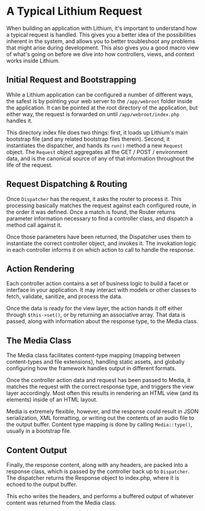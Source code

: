 # A Typical Lithium Request

When building an application with Lithium, it's important to understand how a typical request is handled. This gives you a better idea of the possibilities inherent in the system, and allows you to better troubleshoot any problems that might arise during development. This also gives you a good macro view of what's going on before we dive into how controllers, views, and context works inside Lithium.

## Initial Request and Bootstrapping

While a Lithium application can be configured a number of different ways, the safest is by pointing your web server to the `/app/webroot` folder inside the application. It can be pointed at the root directory of the application, but either way, the request is forwarded on until `/app/webroot/index.php` handles it.

This directory index file does two things: first, it loads up Lithium's main bootstrap file (and any related bootstrap files therein). Second, it instantiates the dispatcher, and hands its `run()` method a new `Request` object. The `Request` object aggregates all the GET / POST / environment data, and is the canonical source of any of that information throughout the life of the request.

## Request Dispatching & Routing

Once `Dispatcher` has the request, it asks the router to process it. This processing basically matches the request against each configured route, in the order it was defined. Once a match is found, the Router returns parameter information necessary to find a controller class, and dispatch a method call against it.

Once those parameters have been returned, the Dispatcher uses them to instantiate the correct controller object, and invokes it. The invokation logic in each controller informs it on which action to call to handle the response.

## Action Rendering

Each controller action contains a set of business logic to build a facet or interface in your application. It may interact with models or other classes to fetch, validate, sanitize, and process the data.

Once the data is ready for the view layer, the action hands it off either through `$this->set()`, or by returning an associative array. That data is passed, along with information about the response type, to the Media class.

## The Media Class

The Media class facilitates content-type mapping (mapping between content-types and file extensions), handling static assets, and globally configuring how the framework handles output in different formats.

Once the controller action data and request has been passed to Media, it matches the request with the correct response type, and triggers the view layer accordingly. Most often this results in rendering an HTML view (and its elements) inside of an HTML layout.

Media is extremely flexible, however, and the response could result in JSON serialization, XML formatting, or writing out the contents of an audio file to the output buffer. Content type mapping is done by calling `Media::type()`, usually in a bootstrap file.

## Content Output

Finally, the response content, along with any headers, are packed into a response class, which is passed by the controller back up to `Dispatcher`. The dispatcher returns the Response object to index.php, where it is echoed to the output buffer.

This echo writes the headers, and performs a buffered output of whatever content was returned from the Media class.